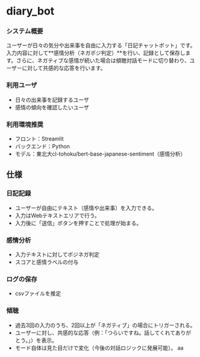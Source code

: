 # diary_bot
### システム概要
ユーザーが日々の気分や出来事を自由に入力する「日記チャットボット」です。入力内容に対して**感情分析（ネガポジ判定）**を行い、記録として保存します。さらに、ネガティブな感情が続いた場合は傾聴対話モードに切り替わり、ユーザーに対して共感的な応答を行います。

### 利用ユーザ
- 日々の出来事を記録するユーザ
- 感情の傾向を確認したいユーザ

### 利用環境推奨
- フロント：Streamlit
- バックエンド：Python
- モデル：東北大cl-tohoku/bert-base-japanese-sentiment（感情分析）

## 仕様
### 日記記録
- ユーザーが自由にテキスト（感情や出来事）を入力できる。
- 入力はWebテキストエリアで行う。
- 入力後に「送信」ボタンを押すことで処理が始まる。

### 感情分析
- 入力テキストに対してポジネガ判定
- スコアと感情ラベルの付与

### ログの保存
- csvファイルを推定

### 傾聴
- 過去3回の入力のうち、2回以上が「ネガティブ」の場合にトリガーされる。
- ユーザーに対し、共感的な応答（例：「つらいですね。話してくれてありがとう。」）を表示。
- モード自体は見た目だけで変化（今後の対話ロジックに発展可能）。
aa